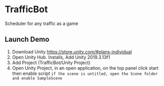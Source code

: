 # TrafficBot
Scheduler for any traffic as a game

## Launch Demo
1. Download Unity https://store.unity.com/#plans-individual
2. Open Unity Hub. Installs, Add Unity 2019.3.13f1
3. Add Project (TrafficBot/Unity Project)
4. Open Unity Project, in an open application, on the top panel click start then enable script `if the scene is untitled, open the Scene folder and enable SampleScene`

